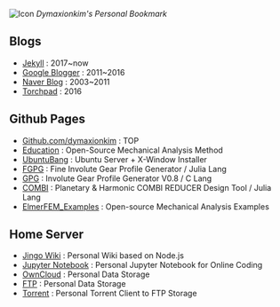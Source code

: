 
![Icon](https://cloud.githubusercontent.com/assets/12775748/11586554/45bf4fd6-9ab7-11e5-91af-481ada800b23.png)  _Dymaxionkim's Personal Bookmark_

## Blogs
* [Jekyll](https://dymaxionkim.github.io/beautiful-jekyll/) : 2017~now
* [Google Blogger](http://dymaxionkim.blogspot.kr) : 2011~2016
* [Naver Blog](http://blog.naver.com/dymaxion) : 2003~2011
* [Torchpad](http://dymaxionkim.torchpad.com/) : 2016

## Github Pages
* [Github.com/dymaxionkim](https://github.com/dymaxionkim) : TOP
* [Education](https://dymaxionkim.github.io/Education/index.html) : Open-Source Mechanical Analysis Method
* [UbuntuBang](http://dymaxionkim.github.io/UbuntuBang/mdwiki_UbuntuBang/index.html) : Ubuntu Server + X-Window Installer
* [FGPG](http://dymaxionkim.github.io/FGPG/) : Fine Involute Gear Profile Generator / Julia Lang
* [GPG](http://dymaxionkim.github.io/GPG/) : Involute Gear Profile Generator V0.8 / C Lang
* [COMBI](http://dymaxionkim.github.io/COMBI/) : Planetary & Harmonic COMBI REDUCER Design Tool / Julia Lang
* [ElmerFEM_Examples](http://dymaxionkim.github.io/ElmerFEM_Examples/) : Open-source Mechanical Analysis Examples


## Home Server
* [Jingo Wiki](http://dymaxionkim.mooo.com:3000) : Personal Wiki based on Node.js
* [Jupyter Notebook](http://dymaxionkim.mooo.com:8888) : Personal Jupyter Notebook for Online Coding
* [OwnCloud](http://dymaxionkim.mooo.com/owncloud) : Personal Data Storage
* [FTP](ftp://dymaxionkim.mooo.com:3001) : Personal Data Storage
* [Torrent](http://dymaxionkim.mooo.com:3002) : Personal Torrent Client to FTP Storage



